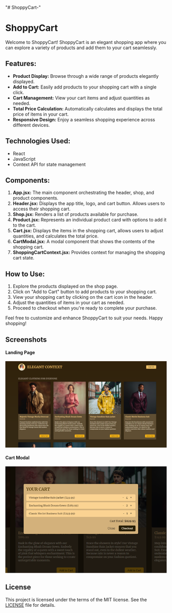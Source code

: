 "# ShoppyCart-" 
# ShoppyCart

Welcome to ShoppyCart! ShoppyCart is an elegant shopping app where you can explore a variety of products and add them to your cart seamlessly.

## Features:

- **Product Display:** Browse through a wide range of products elegantly displayed.
- **Add to Cart:** Easily add products to your shopping cart with a single click.
- **Cart Management:** View your cart items and adjust quantities as needed.
- **Total Price Calculation:** Automatically calculates and displays the total price of items in your cart.
- **Responsive Design:** Enjoy a seamless shopping experience across different devices.

## Technologies Used:

- React
- JavaScript
- Context API for state management

## Components:

1. **App.jsx:** The main component orchestrating the header, shop, and product components.
2. **Header.jsx:** Displays the app title, logo, and cart button. Allows users to access their shopping cart.
3. **Shop.jsx:** Renders a list of products available for purchase.
4. **Product.jsx:** Represents an individual product card with options to add it to the cart.
5. **Cart.jsx:** Displays the items in the shopping cart, allows users to adjust quantities, and calculates the total price.
6. **CartModal.jsx:** A modal component that shows the contents of the shopping cart.
7. **ShoppingCartContext.jsx:** Provides context for managing the shopping cart state.

## How to Use:

1. Explore the products displayed on the shop page.
2. Click on "Add to Cart" button to add products to your shopping cart.
3. View your shopping cart by clicking on the cart icon in the header.
4. Adjust the quantities of items in your cart as needed.
5. Proceed to checkout when you're ready to complete your purchase.

Feel free to customize and enhance ShoppyCart to suit your needs. Happy shopping!

## Screenshots

#### Landing Page
![Landing Page](./screenshots/LandingPage.png)

#### Cart Modal
![Cart Modal](./screenshots/ShoppingCartModal.png)

## License

This project is licensed under the terms of the MIT license. See the [LICENSE](LICENSE) file for details.
